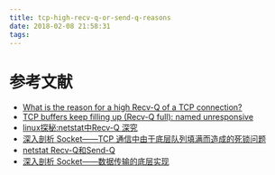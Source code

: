 ```yaml
---
title: tcp-high-recv-q-or-send-q-reasons
date: 2018-02-08 21:58:31
tags:
---
```




# 参考文献
- [What is the reason for a high Recv-Q of a TCP connection?
](https://stackoverflow.com/questions/34108513/what-is-the-reason-for-a-high-recv-q-of-a-tcp-connection)
- [TCP buffers keep filling up (Recv-Q full): named unresponsive](https://unix.stackexchange.com/questions/100913/tcp-buffers-keep-filling-up-recv-q-full-named-unresponsive)
- [linux探秘:netstat中Recv-Q 深究](http://blog.51cto.com/191274/1592101)
- [深入剖析 Socket——TCP 通信中由于底层队列填满而造成的死锁问题](http://blog.51cto.com/191274/1592101)
- [netstat Recv-Q和Send-Q](http://blog.csdn.net/sjin_1314/article/details/9853163)
- [深入剖析 Socket——数据传输的底层实现](http://wiki.jikexueyuan.com/project/java-socket/socket-advanced.html)